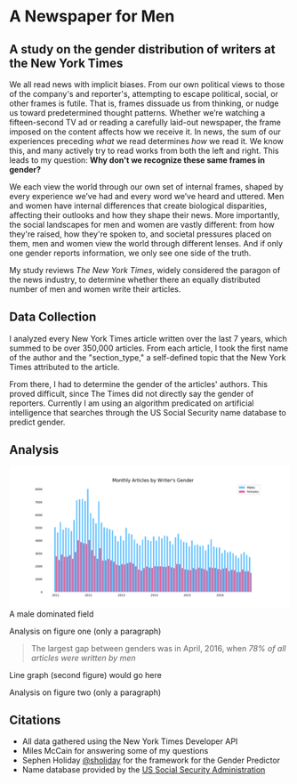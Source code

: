 # A Newspaper for Men
## A study on the gender distribution of writers at the New York Times

We all read news with implicit biases. From our own political views to those of the company's and reporter's, attempting to escape political, social, or other frames is futile. That is, frames dissuade us from thinking, or nudge us toward predetermined thought patterns. Whether we’re watching a fifteen-second TV ad or reading a carefully laid-out newspaper, the frame imposed on the content affects how we receive it. In news, the sum of our experiences preceding *what* we read determines *how* we read it. We know this, and many actively try to read works from both the left and right. This leads to my question: **Why don't we recognize these same frames in gender?**

We each view the world through our own set of internal frames, shaped by every experience we’ve had and every word we’ve heard and uttered. Men and women have internal differences that create biological disparities, affecting their outlooks and how they shape their news. More importantly, the social landscapes for men and women are vastly different: from how they're raised, how they're spoken to, and societal pressures placed on them, men and women view the world through different lenses. And if only one gender reports information, we only see one side of the truth.

My study reviews *The New York Times*, widely considered the paragon of the news industry, to determine whether there an equally distributed number of men and women write their articles.


## Data Collection

I analyzed every New York Times article written over the last 7 years, which summed to be over 350,000 articles. From each article, I took the first name of the author and the "section_type," a self-defined topic that the New York Times attributed to the article.

From there, I had to determine the gender of the articles' authors. This proved difficult, since The Times did not directly say the gender of reporters. Currently I am using an algorithm predicated on artificial intelligence that searches through the US Social Security name database to predict gender.

## Analysis

![](figures/Histogram.png)
A male dominated field

Analysis on figure one (only a paragraph)

> The largest gap between genders was in April, 2016, when *78% of all articles were written by men*

Line graph (second figure) would go here

Analysis on figure two (only a paragraph)

## Citations

 - All data gathered using the New York Times Developer API
 - Miles McCain for answering some of my questions
 - Sephen Holiday [@sholiday](https://github.com/sholiday) for the framework for the Gender Predictor
 - Name database provided by the [US Social Security Administration](https://www.ssa.gov/oact/babynames/limits.html)
